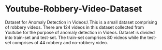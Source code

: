 # Youtube-Robbery-Video-Dataset
Dataset for Anomaly Detection in Videos:\\
This is a small dataset comprising of robbery videos. There are 124 videos in this dataset collected from Youtube for the purpose of anomaly detection in Videos.
Dataset is divided into train-set and test-set. The train-set comprises 80 videos while the test-set comprises of 44 robbery and no-robbery video.
